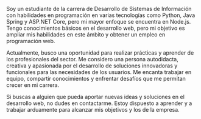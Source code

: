 Soy un estudiante de la carrera de Desarrollo de Sistemas de Información con habilidades en programación en varias tecnologías como Python, Java Spring y ASP.NET Core, pero mi mayor enfoque se encuentra en Node.js. Tengo conocimientos básicos en el desarrollo web, pero mi objetivo es ampliar mis habilidades en este ámbito y obtener un empleo en programación web.

Actualmente, busco una oportunidad para realizar prácticas y aprender de los profesionales del sector. Me considero una persona autodidacta, creativa y apasionada por el desarrollo de soluciones innovadoras y funcionales para las necesidades de los usuarios. Me encanta trabajar en equipo, compartir conocimientos y enfrentar desafíos que me permitan crecer en mi carrera.

Si buscas a alguien que pueda aportar nuevas ideas y soluciones en el desarrollo web, no dudes en contactarme. Estoy dispuesto a aprender y a trabajar arduamente para alcanzar mis objetivos y los de la empresa.
